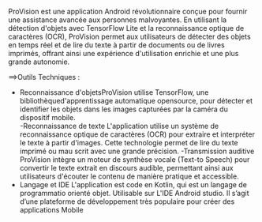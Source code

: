  ProVision est une application Android révolutionnaire conçue pour fournir 
une assistance avancée aux personnes malvoyantes. En utilisant la 
détection d'objets avec TensorFlow Lite et la reconnaissance optique de 
caractères (OCR), ProVision permet aux utilisateurs de détecter des objets 
en temps réel et de lire du texte à partir de documents ou de livres 
imprimés, offrant ainsi une expérience d'utilisation enrichie et une plus 
grande autonomie.

   ==>Outils Techniques : 
- Reconnaissance d'objetsProVision utilise TensorFlow, une bibliothèqued'apprentissage automatique opensource, pour détecter et identifier les objets dans les images capturées par la caméra du dispositif 
mobile.   
-Reconnaissance de texte L'application utilise un système de reconnaissance optique de caractères (OCR) pour extraire et interpréter le texte à partir d'images. Cette technologie permet de lire du texte imprimé ou 
mau scrit avec une grande précision.
-Transmission auditive ProVision intègre un moteur de synthèse vocale (Text-to Speech) pour convertir le texte extrait en discours audible, permettant ainsi aux utilisateurs d'écouter le contenu de manière pratique et accessible.
- Langage et IDE
 L'application est code en Kotlin, qui est un langage de programmatio orienté objet. Utilisable sur L'IDE Android studio. Il s’agit d’une plateforme de développement très populaire pour créer des applications Mobile
